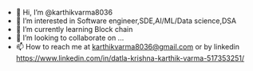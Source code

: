 - 👋 Hi, I’m @karthikvarma8036
- 👀 I’m interested in Software engineer,SDE,AI/ML/Data science,DSA
- 🌱 I’m currently learning Block chain 
- 💞️ I’m looking to collaborate on ...
- 📫 How to reach me at karthikvarma8036@gmail.com  or by linkedin  https://www.linkedin.com/in/datla-krishna-karthik-varma-517353251/

<!---
karthikvarma8036/karthikvarma8036 is a ✨ special ✨ repository because its `README.md` (this file) appears on your GitHub profile.
You can click the Preview link to take a look at your changes.
--->
